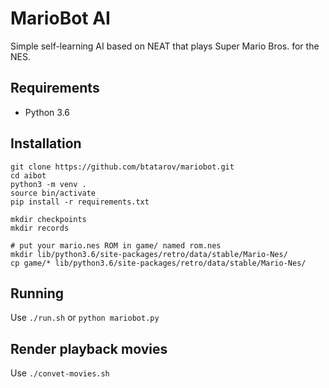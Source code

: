 # MarioBot AI

Simple self-learning AI based on NEAT that plays Super Mario Bros. for the NES.

## Requirements
* Python 3.6

## Installation
    git clone https://github.com/btatarov/mariobot.git
    cd aibot
    python3 -m venv .
    source bin/activate
    pip install -r requirements.txt

    mkdir checkpoints
    mkdir records

    # put your mario.nes ROM in game/ named rom.nes
    mkdir lib/python3.6/site-packages/retro/data/stable/Mario-Nes/
    cp game/* lib/python3.6/site-packages/retro/data/stable/Mario-Nes/

## Running
Use `./run.sh` or `python mariobot.py`

## Render playback movies
Use `./convet-movies.sh`
